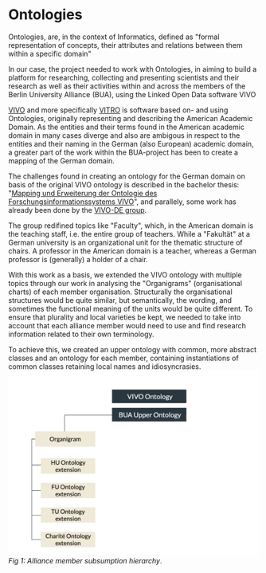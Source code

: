 # Ontologies
Ontologies, are, in the context of Informatics, defined as "formal representation of concepts, their attributes and relations between them within a specific domain"

In our case, the project needed to work with Ontologies, in aiming to build a platform for researching, collecting and presenting scientists and their research as well as their activities within and across the members of the Berlin University Alliance (BUA), using the Linked Open Data software VIVO

[VIVO](https://github.com/vivo-project/VIVO) and more specifically [VITRO](https://github.com/vivo-project/Vitro) is software based on- and using Ontologies, originally representing and describing the American Academic Domain. As the entities and their terms found in the American academic domain in many cases diverge and also are ambigous in respect to the entities and their naming in the German (also European) academic domain, a greater part of the work within the BUA-project has been to create a mapping of the German domain.

The challenges found in creating an ontology for the German domain on basis of the original VIVO ontology is described in the bachelor thesis: "[Mapping und Erweiterung der Ontologie des Forschungsinformationssystems VIVO](https://doi.org/10.25968/opus-803)", and parallely, some work has already been done by the [VIVO-DE group](https://github.com/VIVO-DE/vivo-de-ontology-extension). 

The group redifined topics like "Faculty", which, in the American domain is the teaching staff, i.e. the entire group of teachers. While a "Fakultät" at a German university is an organizational unit for the thematic structure of chairs. A professor in the American domain is a teacher, whereas a German professor is (generally) a holder of a chair.

With this work as a basis, we extended the VIVO ontology with multiple topics through our work in analysing the "Organigrams" (organisational charts) of each member organisation. Structurally the organisational structures would be quite similar, but semantically, the wording, and sometimes the functional meaning of the units would be quite different. To ensure that plurality and local varieties be kept, we needed to take into account that each alliance member would need to use and find research information related to their own terminology. 


To achieve this, we created an upper ontology with common, more abstract classes and an ontology for each member, containing instantiations of common classes retaining local names and idiosyncrasies.	
![Fig 1: Alliance member subsumption hierarchy](images/subsumption_hierarchy_model_extensions_only.png)
*Fig 1: Alliance member subsumption hierarchy*.




